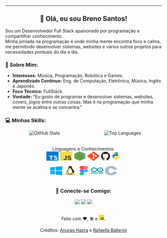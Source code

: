 -------------------------------------
<h2 align="center">👋 Olá, eu sou Breno Santos!</h2>

Sou um Desenvolvedor Full Stack apaixonado por programação e compartilhar conhecimento. <br>
Minha jornada na programação é onde minha mente encontra foco e calma, me permitindo desenvolver sistemas, websites e vários outros projetos para necessidades pontuais do dia a dia.

### 🚀 Sobre Mim:
*   **Interesses:** Música, Programação, Robótica e Games.
*   **Aprendizado Contínuo:** Eng. de Computação, Eletrônica, Música, Inglês e Japonês.
*   **Foco Técnico:** FullStack.
*   **Vontade:** "Eu gosto de programar e desenvolver sistemas, websites, covers, jogos entre outras coisas. Mas é na programação que minha mente se acalma e se concentra."

### 💻 Minhas Skills:

<div align="center" style="display: flex; justify-content: space-between; width: '100%';">
  <a href="https://github.com/beh_S4nt05" style="flex: 1; text-align: center; text-decoration: none; border: none">
    <picture>
      <source
        srcset="https://github-readme-stats.vercel.app/api?username=beh-S4nt05&show_icons=true&theme=dark"
        media="(prefers-color-scheme: dark)"
      />
      <source
        srcset="https://github-readme-stats.vercel.app/api?username=beh-S4nt05&show_icons=true"
        media="(prefers-color-scheme: light), (prefers-color-scheme: no-preference)"
      />
      <img src="https://github-readme-stats.vercel.app/api?username=beh-S4nt05&show_icons=true" alt="GitHub Stats" style="width: '50vw';" />
    </picture>
  </a>
  <a href="https://github.com/beh_S4nt05" style="flex: 1; text-align: center; text-decoration: none; border: none">
    <picture>
      <source
        srcset="https://github-readme-stats.vercel.app/api/top-langs/?username=beh-S4nt05&layout=compact&theme=dark"
        media="(prefers-color-scheme: dark)"
      />
      <source
        srcset="https://github-readme-stats.vercel.app/api/top-langs/?username=beh-S4nt05&layout=compact"
        media="(prefers-color-scheme: light), (prefers-color-scheme: no-preference)"
      />
      <img src="https://github-readme-stats.vercel.app/api/top-langs/?username=beh_S4nt05&hide_progress=true" alt="Top Languages" style="width: '50vw';" />
    </picture>
  </a>
</div>

<div align="center" valign="top"><br><br>
  Linguagens e Conhecimentos:<br>
  <div>
    <div align="center"></div>
    <img align="center" alt="typescript" height="30" width="40" src="https://raw.githubusercontent.com/devicons/devicon/master/icons/typescript/typescript-original.svg">
    <img align="center" alt="Js" height="30" width="40" src="https://raw.githubusercontent.com/devicons/devicon/master/icons/javascript/javascript-original.svg">
    <img align="center" alt="nodejs" height="30" width="40" src="https://raw.githubusercontent.com/devicons/devicon/master/icons/nodejs/nodejs-plain.svg"/>
    <img align="center" alt="git" height="30" width="40" src="https://raw.githubusercontent.com/devicons/devicon/master/icons/git/git-original.svg">
    <img align="center" alt="github" height="30" width="30" src="https://raw.githubusercontent.com/devicons/devicon/master/icons/github/github-original.svg">
    <img align="center" alt="python" height="30" width="30" src="https://raw.githubusercontent.com/devicons/devicon/master/icons/python/python-original.svg">
  <div><br>
  <div>
    <img align="center" alt="windows" height="30" width="40" src="https://raw.githubusercontent.com/devicons/devicon/master/icons/windows8/windows8-original.svg">
    <img align="center" alt="linux" height="30" width="40" src="https://raw.githubusercontent.com/devicons/devicon/master/icons/linux/linux-original.svg">
    <img align="center" alt="figma" height="30" width="40" src="https://raw.githubusercontent.com/devicons/devicon/master/icons/figma/figma-original.svg"/>
    <img align="center" alt="arduino" height="30" width="40" src="https://raw.githubusercontent.com/devicons/devicon/master/icons/arduino/arduino-original-wordmark.svg"/>
    <img align="center" alt="c99" height="30" width="40" src="https://raw.githubusercontent.com/devicons/devicon/master/icons/c/c-original.svg"/>
  </div>
</div><br>

### 🔗 Conecte-se Comigo:

<div align="center">
  <a href="https://www.instagram.com/breno_50tn45/" target="_blank"><img src="https://img.shields.io/badge/-Instagram-%23E4405F?style=for-the-badge&logo=instagram&logoColor=white" target="_blank"></a>
  <a href="https://www.linkedin.com/in/breno-s-39a58a142/" target="_blank"><img src="https://img.shields.io/badge/-LinkedIn-%230077B5?style=for-the-badge&logo=linkedin&logoColor=white" target="_blank"></a> 
  <a href="mailto:breno0s1s6@gmail.com"><img src="https://img.shields.io/badge/-Gmail-%23333?style=for-the-badge&logo=gmail&logoColor=white" target="_blank"></a>
</div><br>

<div align="center" display="flex" align-items="center">
  <p>Feito com ❤️, 🛠️ e <img alt="Js" height="18" width="18" src="https://raw.githubusercontent.com/devicons/devicon/master/icons/javascript/javascript-original.svg">.</p>
  <p>Créditos: <a href="https://github.com/anuraghazra/github-readme-stats">Anurag Hazra</a> e <a href="https://github.com/rafaballerini">Rafaella Ballerini</a></p>
</div>
